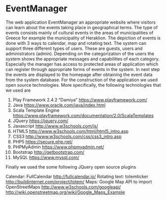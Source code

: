 # EventManager 
The web application EventManager an appropriate website where visitors can learn about the events taking place in geographical terms. The type of events consists mainly of cultural events in the areas of municipalities of Greece for example the municipality of Heraklion. The depiction of events is done with 3 ways to calendar, map and rotating text. The system can support three different types of users. These are guests, users and administrators (admin). Depending on the categorization of the users the system shows the appropriate messages and capabilities of each category. Especially the manager has access to protected areas of application which can register through appropriate forms of events in the system. In next step the events are displayed to the homepage after obtaining the event data from the system database. For the construction of the application we used open source technologies. More specifically, the following technologies that we used are

1.	Play Framework 2.4.2 “Damiya” https://www.playframework.com/ 
2.	Java https://www.oracle.com/java/index.html 
3.	Scala Template Engine  https://www.playframework.com/documentation/2.0/ScalaTemplates 
4.	JQuery https://jquery.com/
5.	Javascript  http://www.w3schools.com/js/  
6.	HTML5 http://www.w3schools.com/html/html5_intro.asp 
7.	CSS3 http://www.w3schools.com/css/css3_intro.asp 
8.	PHP5 https://secure.php.net/ 
9.	PHPMyAdmin https://www.phpmyadmin.net/ 
10.	Bootstrap http://getbootstrap.com/
11.	MySQL https://www.mysql.com/


Finally we used the some following JQuery open source plugins

Calendar: FullCalendar http://fullcalendar.io/
Rotating text: totemticker http://buildinternet.com/project/totem/ 
Maps: Google Map API to import OpenStreetMaps http://www.w3schools.com/googleapi/  http://wiki.openstreetmap.org/wiki/Google_Maps_Example 
